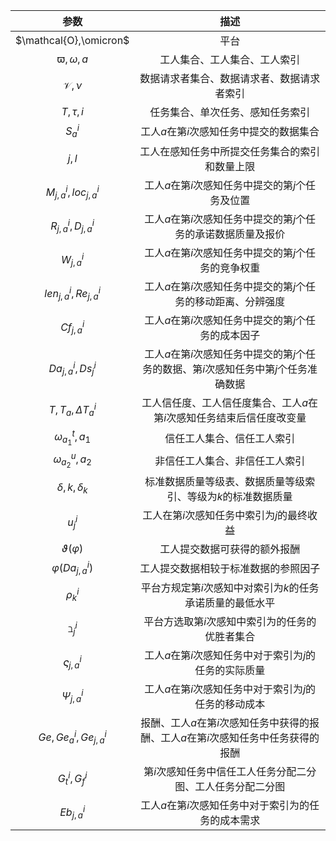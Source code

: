 | 参数 | 描述 |
|:---:|:---:|
|$\mathcal{O},\omicron$ | 平台 |
|$\varpi,\omega,a$|工人集合、工人集合、工人索引|
|$\mathcal{V},\nu$|数据请求者集合、数据请求者、数据请求者索引|
|$T,\tau,i$|任务集合、单次任务、感知任务索引|
|$S^i_{a}$|工人$a$在第$i$次感知任务中提交的数据集合|
|$j,l$|工人在感知任务中所提交任务集合的索引和数量上限|
|$M^i_{j,a},loc^i_{j,a}$|工人$a$在第$i$次感知任务中提交的第$j$个任务及位置|
|$R^i_{j,a},D^i_{j,a}$|工人$a$在第$i$次感知任务中提交的第$j$个任务的承诺数据质量及报价|
|$W^i_{j,a}$|工人$a$在第$i$次感知任务中提交的第$j$个任务的竞争权重|
|$len^i_{j,a},Re^i_{j,a}$|工人$a$在第$i$次感知任务中提交的第$j$个任务的移动距离、分辨强度|
|$Cf^i_{j,a}$|工人$a$在第$i$次感知任务中提交的第$j$个任务的成本因子|
|$Da^i_{j,a},Ds^i_j$|工人$a$在第$i$次感知任务中提交的第$j$个任务的数据、第$i$次感知任务中第$j$个任务准确数据|
|$T,T_a,\Delta T^i_a$|工人信任度、工人信任度集合、工人$a$在第$i$次感知任务结束后信任度改变量|
|$\omega^t_{a_1},a_1$|信任工人集合、信任工人索引|
|$\omega^u_{a_2},a_2$|非信任工人集合、非信任工人索引|
|$\delta,k,\delta_k$|标准数据质量等级表、数据质量等级索引、等级为$k$的标准数据质量|
|$u^i_j$|工人在第$i$次感知任务中索引为$j$的最终收益|
|$\vartheta(\varphi)$|工人提交数据可获得的额外报酬|
|$\varphi(Da^i_{j,a})$|工人提交数据相较于标准数据的参照因子|
|$\rho^i_k$|平台方规定第$i$次感知中对索引为$k$的任务承诺质量的最低水平|
|$\beth^i_j$|平台方选取第$i$次感知中索引为的任务的优胜者集合|
|$\varsigma^i_{j,a}$|工人$a$在第$i$次感知任务中对于索引为$j$的任务的实际质量|
|$\Psi^i_{j,a}$|工人$a$在第$i$次感知任务中对于索引为$j$的任务的移动成本|
|$Ge,Ge^i_a,Ge^i_{j,a}$|报酬、工人$a$在第$i$次感知任务中获得的报酬、工人$a$在第$i$次感知任务中任务获得的报酬|
|$G^i_t,G^i_f$|第$i$次感知任务中信任工人任务分配二分图、工人任务分配二分图|
|$Eb^i_{j,a}$|工人$a$在第$i$次感知任务中对于索引为的任务的成本需求|